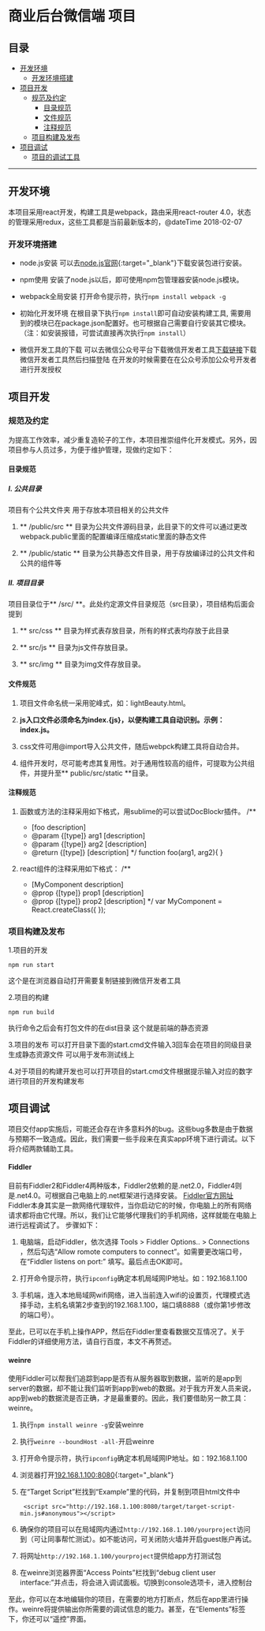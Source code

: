 # 商业后台微信端 项目

## 目录
<!-- MarkdownTOC depth=4 autolink=true bracket=round -->

- [开发环境](#开发环境)
    - [开发环境搭建](#开发环境搭建)
- [项目开发](#项目开发)
	- [规范及约定](#规范及约定)
        - [目录规范](#目录规范)
        - [文件规范](#文件规范)
        - [注释规范](#注释规范)
    - [项目构建及发布](#项目构建及发布)
- [项目调试](#项目调试)
	- [项目的调试工具](#项目调试)


<!-- /MarkdownTOC -->


****************

<span id="开发环境"></span>
## 开发环境
本项目采用react开发，构建工具是webpack，路由采用react-router 4.0，状态的管理采用redux，这些工具都是当前最新版本的，@dateTime 2018-02-07

<span id="开发环境搭建"></span>
### 开发环境搭建
* node.js安装
可以去[node.js官网](https://nodejs.org/en/download/){:target="_blank"}下载安装包进行安装。

* npm使用
安装了node.js以后，即可使用npm包管理器安装node.js模块。

* webpack全局安装
打开命令提示符，执行`npm install webpack -g`

* 初始化开发环境
在根目录下执行`npm install`即可自动安装构建工具, 需要用到的模块已在package.json配置好。也可根据自己需要自行安装其它模块。（注：如安装报错，可尝试直接再次执行`npm install`）

* 微信开发工具的下载
可以去微信公众号平台下载微信开发者工具[下载链接](https://mp.weixin.qq.com/wiki?t=resource/res_main&id=mp1455784140)下载微信开发者工具然后扫描登陆
在开发的时候需要在在公众号添加公众号开发者进行开发授权

<span id="项目开发"></span>
## 项目开发


<span id="规范及约定"></span>
### 规范及约定

为提高工作效率，减少重复造轮子的工作，本项目推崇组件化开发模式。另外，因项目参与人员过多，为便于维护管理，现做约定如下：

<span id="目录规范"></span>
#### 目录规范
##### I. 公共目录
项目有个公共文件夹 用于存放本项目相关的公共文件

1. ** /public/src ** 目录为公共文件源码目录，此目录下的文件可以通过更改webpack.public里面的配置编译压缩成static里面的静态文件

2. ** /public/static ** 目录为公共静态文件目录，用于存放编译过的公共文件和公共的组件等

##### II. 项目目录
项目目录位于** /src/ **。此处约定源文件目录规范（src目录），项目结构后面会提到

1. ** src/css ** 目录为样式表存放目录，所有的样式表均存放于此目录

2. ** src/js ** 目录为js文件存放目录。

3. ** src/img ** 目录为img文件存放目录。

<span id="文件规范"></span>
#### 文件规范
1. 项目文件命名统一采用驼峰式，如：lightBeauty.html。

2. **js入口文件必须命名为index.{js}，以便构建工具自动识别。示例：index.js。**

3. css文件可用@import导入公共文件，随后webpck构建工具将自动合并。

4. 组件开发时，尽可能考虑其复用性。对于通用性较高的组件，可提取为公共组件，并提升至** public/src/static **目录。

<span id="注释规范"></span>
#### 注释规范
1. 函数或方法的注释采用如下格式，用sublime的可以尝试DocBlockr插件。
	/**
	* [foo description]
	* @param  {[type]} arg1 [description]
	* @param  {[type]} arg2 [description]
	* @return {[type]}      [description]
	*/
	function foo(arg1, arg2){
	}

2. react组件的注释采用如下格式：
	/**
	* [MyComponent description]
	* @prop {[type]}  prop1  [description]
	* @prop {[type]}  prop2  [description]
	*/
	var MyComponent = React.createClass({
	});

<span id="项目构建及发布"></span>
### 项目构建及发布
1.项目的开发

	npm run start

这个是在浏览器自动打开需要复制链接到微信开发者工具

2.项目的构建

	npm run build

执行命令之后会有打包文件的在dist目录 这个就是前端的静态资源

3.项目的发布
可以打开目录下面的start.cmd文件输入3回车会在项目的同级目录生成静态资源文件
可以用于发布测试线上

4.对于项目的构建开发也可以打开项目的start.cmd文件根据提示输入对应的数字进行项目的开发构建发布

<span id="项目调试"></span>
## 项目调试

项目交付app实施后，可能还会存在许多意料外的bug。这些bug多数是由于数据与预期不一致造成。因此，我们需要一些手段来在真实app环境下进行调试。以下将介绍两款辅助工具。

#### Fiddler
目前有Fiddler2和Fiddler4两种版本，Fiddler2依赖的是.net2.0，Fiddler4则是.net4.0。可根据自己电脑上的.net框架进行选择安装。 [Fiddler官方网址](http://www.telerik.com/download/fiddler)
Fiddler本身其实是一款网络代理软件，当你启动它的时候，你电脑上的所有网络请求都将由它代理。所以，我们让它能够代理我们的手机网络，这样就能在电脑上进行远程调试了。
步骤如下：

1. 电脑端，启动Fiddler，依次选择 Tools > Fiddler Options.. > Connections ，然后勾选“Allow romote computers to connect”。如需要更改端口号，在“Fiddler listens on port:” 填写。最后点击OK即可。

2. 打开命令提示符，执行`ipconfig`确定本机局域网IP地址。如：192.168.1.100

3. 手机端，连入本地局域网wifi网络，进入当前连入wifi的设置页，代理模式选择手动，主机名填第2步查到的192.168.1.100，端口填8888（或你第1步修改的端口号）。

至此，已可以在手机上操作APP，然后在Fiddler里查看数据交互情况了。关于Fiddler的详细使用方法，请自行百度，本文不再赘述。


#### weinre
使用Fiddler可以帮我们追踪到app是否有从服务器取到数据，监听的是app到server的数据，却不能让我们监听到app到web的数据。对于我方开发人员来说，app到web的数据流是否正确，才是最重要的。因此，我们要借助另一款工具：weinre。

1. 执行`npm install weinre -g`安装weinre

2. 执行`weinre --boundHost -all-`开启weinre

3. 打开命令提示符，执行`ipconfig`确定本机局域网IP地址。如：192.168.1.100

4. 浏览器打开[192.168.1.100:8080](http://127.0.0.1:8080){:target="_blank"}

5. 在“Target Script”栏找到“Example”里的代码，并复制到项目html文件中

        <script src="http://192.168.1.100:8080/target/target-script-min.js#anonymous"></script>

6. 确保你的项目可以在局域网内通过`http://192.168.1.100/yourproject`访问到（可让同事帮忙测试）。如不能访问，可关闭防火墙并开启guest账户再试。

7. 将网址`http://192.168.1.100/yourproject`提供给app方打测试包

8. 在weinre浏览器界面“Access Points”栏找到“debug client user interface:”并点击，将会进入调试面板。切换到console选项卡，进入控制台

至此，你可以在本地编辑你的项目，在需要的地方打断点，然后在app里进行操作。weinre将提供输出你所需要的调试信息的能力。甚至，在“Elements”标签下，你还可以“遥控”界面。



